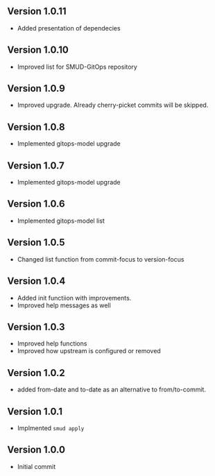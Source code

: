 ## Version 1.0.11
- Added presentation of dependecies

## Version 1.0.10
- Improved list for SMUD-GitOps repository

## Version 1.0.9
- Improved upgrade. Already cherry-picket commits will be skipped.

## Version 1.0.8
- Implemented gitops-model upgrade

## Version 1.0.7
- Implemented gitops-model upgrade

## Version 1.0.6
- Implemented gitops-model list

## Version 1.0.5
- Changed list function from commit-focus to version-focus

## Version 1.0.4
- Added init functiion with improvements. 
- Improved help messages as well

## Version 1.0.3
- Improved help functions
- Improved how upstream is configured or removed

## Version 1.0.2
- added from-date and to-date as an alternative to from/to-commit.

## Version 1.0.1
- Implmented `smud apply`

## Version 1.0.0
- Initial commit

